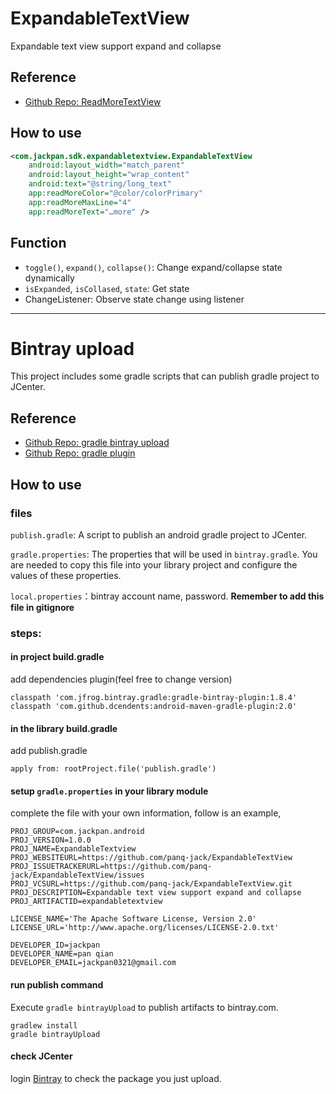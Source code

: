 # ExpandableTextView
Expandable text view support expand and collapse

## Reference
- [Github Repo: ReadMoreTextView](https://github.com/PRNDcompany/ReadMoreTextView.git)


## How to use
```xml
<com.jackpan.sdk.expandabletextview.ExpandableTextView
    android:layout_width="match_parent"
    android:layout_height="wrap_content"
    android:text="@string/long_text"
    app:readMoreColor="@color/colorPrimary"
    app:readMoreMaxLine="4"
    app:readMoreText="…more" />
```

## Function
- `toggle()`, `expand()`, `collapse()`: Change expand/collapse state dynamically
- `isExpanded`, `isCollased`, `state`: Get state
- ChangeListener: Observe state change using listener


-------
# Bintray upload
This project includes some gradle scripts that can publish gradle project to JCenter.

## Reference
- [Github Repo: gradle bintray upload](https://github.com/venshine/gradle-bintray-upload)
- [Github Repo: gradle plugin](https://github.com/msdx/gradle-publish)

## How to use
### files
`publish.gradle`: A script to publish an android gradle project to JCenter.

`gradle.properties`: The properties that will be used in `bintray.gradle`. You are needed to copy this file into your library project and configure the values of these properties.

`local.properties`：bintray account name, password. **Remember to add this file in gitignore**

### steps:
#### in project build.gradle
add dependencies plugin(feel free to change version)
```
classpath 'com.jfrog.bintray.gradle:gradle-bintray-plugin:1.8.4'
classpath 'com.github.dcendents:android-maven-gradle-plugin:2.0'
```

#### in the library build.gradle
add publish.gradle
```
apply from: rootProject.file('publish.gradle')
```

#### setup `gradle.properties` in your library module
complete the file with your own information, follow is an example,
```
PROJ_GROUP=com.jackpan.android
PROJ_VERSION=1.0.0
PROJ_NAME=ExpandableTextview
PROJ_WEBSITEURL=https://github.com/panq-jack/ExpandableTextView
PROJ_ISSUETRACKERURL=https://github.com/panq-jack/ExpandableTextView/issues
PROJ_VCSURL=https://github.com/panq-jack/ExpandableTextView.git
PROJ_DESCRIPTION=Expandable text view support expand and collapse
PROJ_ARTIFACTID=expandabletextview

LICENSE_NAME='The Apache Software License, Version 2.0'
LICENSE_URL='http://www.apache.org/licenses/LICENSE-2.0.txt'

DEVELOPER_ID=jackpan
DEVELOPER_NAME=pan qian
DEVELOPER_EMAIL=jackpan0321@gmail.com
```

#### run publish command
Execute `gradle bintrayUpload` to publish artifacts to bintray.com.
```
gradlew install
gradle bintrayUpload
```

#### check JCenter
login [Bintray](https://bintray.com/) to check the package you just upload.
